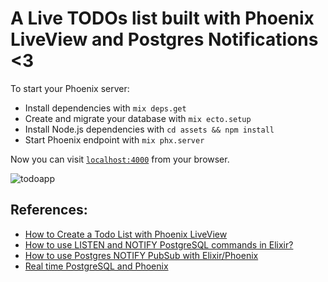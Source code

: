 # A Live TODOs list built with Phoenix LiveView and Postgres Notifications <3 

To start your Phoenix server:

  * Install dependencies with `mix deps.get`
  * Create and migrate your database with `mix ecto.setup`
  * Install Node.js dependencies with `cd assets && npm install`
  * Start Phoenix endpoint with `mix phx.server`

Now you can visit [`localhost:4000`](http://localhost:4000) from your browser.

![todoapp](https://user-images.githubusercontent.com/3228071/67956593-a4622c00-fbf4-11e9-9a12-8464fb37a7f4.gif)

## References:

  * [How to Create a Todo List with Phoenix LiveView](https://dennisbeatty.com/2019/04/24/how-to-create-a-todo-list-with-phoenix-liveview.html)
  * [How to use LISTEN and NOTIFY PostgreSQL commands in Elixir?](https://blog.lelonek.me/listen-and-notify-postgresql-commands-in-elixir-187c49597851)
  * [How to use Postgres NOTIFY PubSub with Elixir/Phoenix](https://medium.com/elixir-bytes/in-this-post-i-would-like-to-illustrate-how-to-take-advantage-of-the-notify-feature-of-postgres-in-f5a919316f0b)
  * [Real time PostgreSQL and Phoenix](https://elixirforum.com/t/real-time-postgresql-and-phoenix/984)
